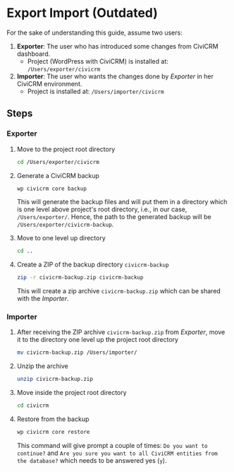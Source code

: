 # Export Import (Outdated)

For the sake of understanding this guide, assume two users:

1. **Exporter**: The user who has introduced some changes from CiviCRM dashboard.
   - Project (WordPress with CiviCRM) is installed at: `/Users/exporter/civicrm`
2. **Importer**: The user who wants the changes done by _Exporter_ in her CiviCRM environment.
   - Project is installed at: `/Users/importer/civicrm`


## Steps

### Exporter

1. Move to the project root directory
   ```sh
   cd /Users/exporter/civicrm
   ```

1. Generate a CiviCRM backup
   ```sh
   wp civicrm core backup
   ```
   This will generate the backup files and will put them in a directory which is one level above project's root directory, i.e., in our case, `/Users/exporter/`. Hence, the path to the generated backup will be `/Users/exporter/civicrm-backup`.

2. Move to one level up directory
   ```sh
   cd ..
   ```

3. Create a ZIP of the backup directory `civicrm-backup`
   ```sh
   zip -r civicrm-backup.zip civicrm-backup
   ```
   This will create a zip archive `civicrm-backup.zip` which can be shared with the _Importer_.


### Importer

1. After receiving the ZIP archive `civicrm-backup.zip` from _Exporter_, move it to the directory one level up the project root directory
   ```sh
   mv civicrm-backup.zip /Users/importer/
   ```

1. Unzip the archive
   ```sh
   unzip civicrm-backup.zip
   ```

1. Move inside the project root directory
   ```sh
   cd civicrm
   ```

1. Restore from the backup
   ```sh
   wp civicrm core restore
   ```
   This command will give prompt a couple of times: `Do you want to continue?` and `Are you sure you want to all CiviCRM entities from the database?` which needs to be answered yes (`y`).
